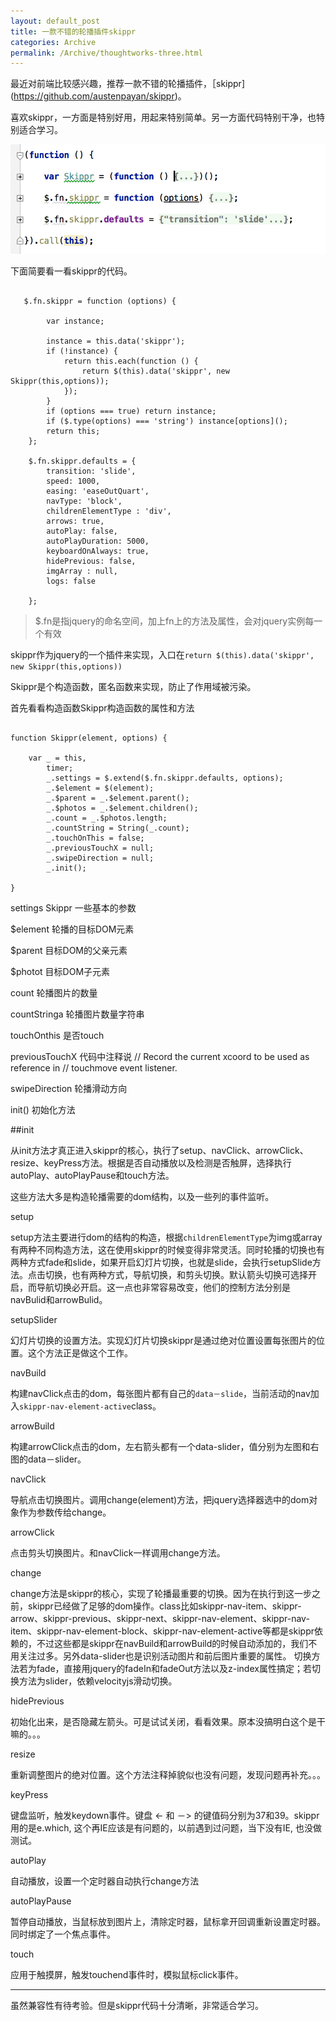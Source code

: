 ```yaml
---
layout: default_post
title: 一款不错的轮播插件skippr
categories: Archive
permalink: /Archive/thoughtworks-three.html
---
```


最近对前端比较感兴趣，推荐一款不错的轮播插件，［skippr](https://github.com/austenpayan/skippr)。

喜欢skippr，一方面是特别好用，用起来特别简单。另一方面代码特别干净，也特别适合学习。

![skippr](../../static/images/skippr.png)

下面简要看一看skippr的代码。

<pre><code>
   $.fn.skippr = function (options) {

        var instance;

        instance = this.data('skippr');
        if (!instance) {
            return this.each(function () {
                return $(this).data('skippr', new Skippr(this,options));
            });
        }
        if (options === true) return instance;
        if ($.type(options) === 'string') instance[options]();
        return this;
    };

    $.fn.skippr.defaults = {
        transition: 'slide',
        speed: 1000,
        easing: 'easeOutQuart',
        navType: 'block',
        childrenElementType : 'div',
        arrows: true,
        autoPlay: false,
        autoPlayDuration: 5000,
        keyboardOnAlways: true,
        hidePrevious: false,
        imgArray : null,
        logs: false
       
    };
</code></pre>

> $.fn是指jquery的命名空间，加上fn上的方法及属性，会对jquery实例每一个有效

skippr作为jquery的一个插件来实现，入口在`return $(this).data('skippr', new Skippr(this,options))`

Skippr是个构造函数，匿名函数来实现，防止了作用域被污染。

首先看看构造函数Skippr构造函数的属性和方法
<pre><code>
function Skippr(element, options) {

    var _ = this,
        timer;
        _.settings = $.extend($.fn.skippr.defaults, options); 
        _.$element = $(element);
        _.$parent = _.$element.parent();
        _.$photos = _.$element.children();
		_.count = _.$photos.length;
        _.countString = String(_.count);
        _.touchOnThis = false;
        _.previousTouchX = null;
        _.swipeDirection = null;
		_.init();
    
}
</code></pre>

settings Skippr 一些基本的参数

$element        轮播的目标DOM元素

$parent         目标DOM的父亲元素

$photot         目标DOM子元素

count           轮播图片的数量

countStringa    轮播图片数量字符串

touchOnthis     是否touch

previousTouchX  代码中注释说
                // Record the current xcoord to be used as reference in
                // touchmove event listener.

swipeDirection  轮播滑动方向

init()          初始化方法


##init

从init方法才真正进入skippr的核心，执行了setup、navClick、arrowClick、resize、keyPress方法。根据是否自动播放以及检测是否触屏，选择执行autoPlay、autoPlayPause和touch方法。

这些方法大多是构造轮播需要的dom结构，以及一些列的事件监听。

setup

setup方法主要进行dom的结构的构造，根据`childrenElementType`为img或array有两种不同构造方法，这在使用skippr的时候变得非常灵活。同时轮播的切换也有两种方式fade和slide，如果开启幻灯片切换，也就是slide，会执行setupSlide方法。点击切换，也有两种方式，导航切换，和剪头切换。默认箭头切换可选择开启，而导航切换必开启。这一点也非常容易改变，他们的控制方法分别是navBulid和arrowBulid。


setupSlider

幻灯片切换的设置方法。实现幻灯片切换skippr是通过绝对位置设置每张图片的位置。这个方法正是做这个工作。


navBuild

构建navClick点击的dom，每张图片都有自己的`data－slide`，当前活动的nav加入`skippr-nav-element-active`class。


arrowBuild

构建arrowClick点击的dom，左右箭头都有一个data-slider，值分别为左图和右图的data－slider。


navClick

导航点击切换图片。调用change(element)方法，把jquery选择器选中的dom对象作为参数传给change。

arrowClick

点击剪头切换图片。和navClick一样调用change方法。

change

change方法是skippr的核心，实现了轮播最重要的切换。因为在执行到这一步之前，skippr已经做了足够的dom操作。class比如skippr-nav-item、skippr-arrow、skippr-previous、skippr-next、skippr-nav-element、skippr-nav-item、skippr-nav-element-block、skippr-nav-element-active等都是skippr依赖的，不过这些都是skippr在navBuild和arrowBuild的时候自动添加的，我们不用关注过多。另外data-slider也是识别活动图片和前后图片重要的属性。
切换方法若为fade，直接用jquery的fadeIn和fadeOut方法以及z-index属性搞定；若切换方法为slider，依赖velocityjs滑动切换。

hidePrevious

初始化出来，是否隐藏左箭头。可是试试关闭，看看效果。原本没搞明白这个是干嘛的。。。

resize

重新调整图片的绝对位置。这个方法注释掉貌似也没有问题，发现问题再补充。。。

keyPress

键盘监听，触发keydown事件。键盘 <- 和 －> 的键值码分别为37和39。skippr用的是e.which, 这个再IE应该是有问题的，以前遇到过问题，当下没有IE, 也没做测试。

autoPlay

自动播放，设置一个定时器自动执行change方法

autoPlayPause

暂停自动播放，当鼠标放到图片上，清除定时器，鼠标拿开回调重新设置定时器。同时绑定了一个焦点事件。

touch

应用于触摸屏，触发touchend事件时，模拟鼠标click事件。

***

虽然兼容性有待考验。但是skippr代码十分清晰，非常适合学习。


